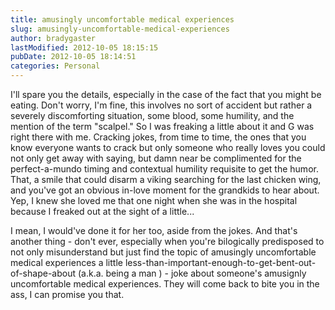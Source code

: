 ```yaml
---
title: amusingly uncomfortable medical experiences
slug: amusingly-uncomfortable-medical-experiences
author: bradygaster
lastModified: 2012-10-05 18:15:15
pubDate: 2012-10-05 18:14:51
categories: Personal
---
```


I&apos;ll spare you the details, especially in the case of the fact that you might be eating. Don&apos;t worry, I&apos;m fine, this involves no sort of accident but rather a severely discomforting situation, some blood, some humility, and the mention of the term &quot;scalpel.&quot;
So I was freaking a little about it and G was right there with me. Cracking jokes, from time to time, the ones that you know everyone wants to crack but only someone who really loves you  could not only get away
with saying, but damn near be complimented for the perfect-a-mundo timing and contextual humility requisite to get the humor. That, a smile that could disarm a viking searching for the last chicken wing, and you&apos;ve got an obvious in-love moment for the
grandkids to hear about.
Yep, I knew she loved me that one night when she was in the hospital because I freaked out at the sight of a little...

  
 I mean, I would&apos;ve done it for her too, aside from the jokes. And that&apos;s another thing - don&apos;t ever, especially when you&apos;re bilogically predisposed to not only misunderstand but just find the topic of amusingly uncomfortable medical experiences a little
less-than-important-enough-to-get-bent-out-of-shape-about (a.k.a. being a man ) - joke about someone&apos;s amusignly uncomfortable medical experiences. They will come back to bite you in the ass, I can promise you that.
